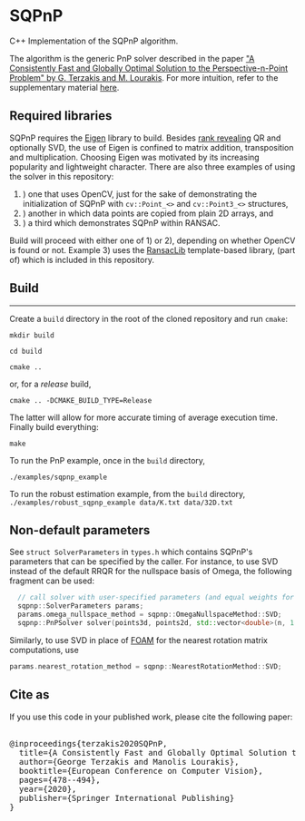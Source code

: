 # SQPnP 
C++ Implementation of the SQPnP algorithm.

The algorithm is the generic PnP solver described in the paper ["A Consistently Fast and Globally Optimal Solution to the Perspective-n-Point Problem" by G. Terzakis and M. Lourakis](http://www.ecva.net/papers/eccv_2020/papers_ECCV/papers/123460460.pdf). For more intuition, refer to the supplementary material [here](https://www.ecva.net/papers/eccv_2020/papers_ECCV/papers/123460460-supp.pdf).

## Required libraries
SQPnP requires the [Eigen](http://eigen.tuxfamily.org/index.php?title=Main_Page) library to build. Besides [rank revealing](https://nhigham.com/2021/05/19/what-is-a-rank-revealing-factorization/) QR and optionally SVD, the use of Eigen is confined to matrix addition, transposition and multiplication.
Choosing Eigen was motivated by its increasing popularity and lightweight character. There are also three examples of using the solver in this repository:
1. ) one that uses OpenCV, just for the sake of demonstrating the initialization of SQPnP with ``cv::Point_<>`` and ``cv::Point3_<>`` structures,
2. ) another in which data points are copied from plain 2D arrays, and
3. ) a third which demonstrates SQPnP within RANSAC.

Build will proceed with either one of 1) or 2), depending on whether OpenCV is found or not.
Example 3) uses the [RansacLib](https://github.com/tsattler/RansacLib) template-based library, (part of) which is included in this repository.

## Build
-----

Create a ``build`` directory in the root of the cloned repository and run ``cmake``:

``mkdir build``

``cd build``

``cmake ..``

or, for a *release* build,

``cmake .. -DCMAKE_BUILD_TYPE=Release``

The latter will allow for more accurate timing of average execution time. Finally build everything:

``make``

To run the PnP example, once in the ``build`` directory,

``./examples/sqpnp_example``

To run the robust estimation example, from the ``build`` directory,
``./examples/robust_sqpnp_example data/K.txt data/32D.txt``

## Non-default parameters
See ``struct SolverParameters`` in ``types.h`` which contains SQPnP's parameters that can be specified by the caller.
For instance, to use SVD instead of the default RRQR for the nullspace basis of Omega, the following fragment can be used:
```c++
  // call solver with user-specified parameters (and equal weights for all points)
  sqpnp::SolverParameters params;
  params.omega_nullspace_method = sqpnp::OmegaNullspaceMethod::SVD;
  sqpnp::PnPSolver solver(points3d, points2d, std::vector<double>(n, 1.0), params);
```
Similarly, to use SVD in place of [FOAM](https://www.researchgate.net/publication/316445722_An_efficient_solution_to_absolute_orientation) for the nearest rotation matrix computations, use
```c++
params.nearest_rotation_method = sqpnp::NearestRotationMethod::SVD;
```

## Cite as
If you use this code in your published work, please cite the following paper:<br><br>
<pre>
@inproceedings{terzakis2020SQPnP,
  title={A Consistently Fast and Globally Optimal Solution to the Perspective-n-Point Problem},
  author={George Terzakis and Manolis Lourakis},
  booktitle={European Conference on Computer Vision},
  pages={478--494},
  year={2020},
  publisher={Springer International Publishing}
}
<pre>
